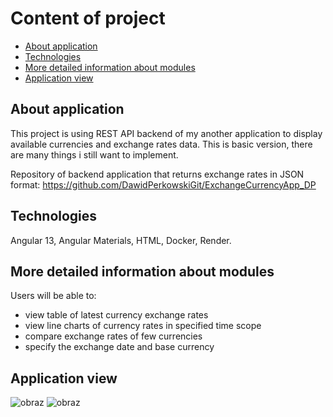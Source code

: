 # Content of project
* [About application](#about-application)
* [Technologies](#technologies)
* [More detailed information about modules](#more-detailed-information-about-modules)
* [Application view](#application-view)

## About application

This project is using REST API backend of my another application to display available currencies and exchange rates data. This is basic version, there are many things i still want to implement.

Repository of backend application that returns exchange rates in JSON format:
https://github.com/DawidPerkowskiGit/ExchangeCurrencyApp_DP


## Technologies
Angular 13, Angular Materials, HTML, Docker, Render.


## More detailed information about modules

Users will be able to:
- view table of latest currency exchange rates
- view line charts of currency rates in specified time scope
- compare exchange rates of few currencies
- specify the exchange date and base currency


## Application view

![obraz](https://github.com/DawidPerkowskiGit/DP_Exchange_Currency_App_NG/assets/87314459/8c22bdd7-9b38-493b-aa0f-dfb223a7561b)
![obraz](https://github.com/DawidPerkowskiGit/DP_Exchange_Currency_App_NG/assets/87314459/dab12bf3-1ee4-4a99-aa02-23a019217481)


